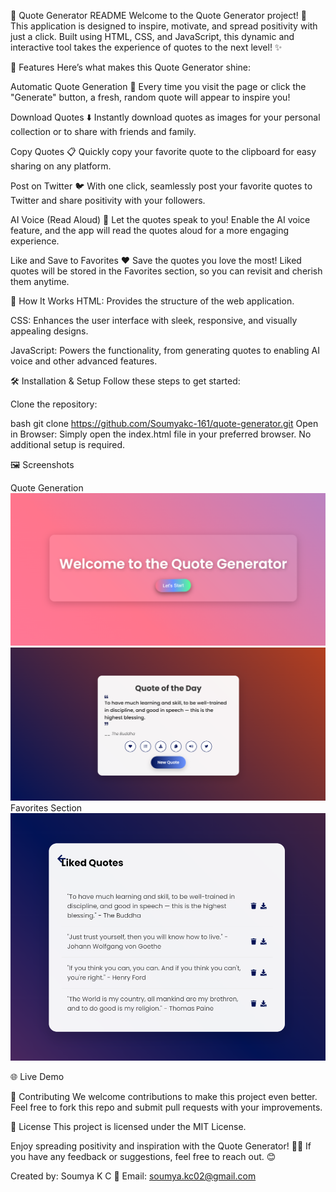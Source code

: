 📜 Quote Generator README
Welcome to the Quote Generator project! 🌟 This application is designed to inspire, motivate, and spread positivity with just a click. Built using HTML, CSS, and JavaScript, this dynamic and interactive tool takes the experience of quotes to the next level! ✨

🎯 Features
Here’s what makes this Quote Generator shine:

Automatic Quote Generation 🤖 Every time you visit the page or click the "Generate" button, a fresh, random quote will appear to inspire you!

Download Quotes ⬇️ Instantly download quotes as images for your personal collection or to share with friends and family.

Copy Quotes 📋 Quickly copy your favorite quote to the clipboard for easy sharing on any platform.

Post on Twitter 🐦 With one click, seamlessly post your favorite quotes to Twitter and share positivity with your followers.

AI Voice (Read Aloud) 🎤 Let the quotes speak to you! Enable the AI voice feature, and the app will read the quotes aloud for a more engaging experience.

Like and Save to Favorites ❤️ Save the quotes you love the most! Liked quotes will be stored in the Favorites section, so you can revisit and cherish them anytime.

🚀 How It Works
HTML: Provides the structure of the web application.

CSS: Enhances the user interface with sleek, responsive, and visually appealing designs.

JavaScript: Powers the functionality, from generating quotes to enabling AI voice and other advanced features.

🛠️ Installation & Setup
Follow these steps to get started:

Clone the repository:

bash
git clone https://github.com/Soumyakc-161/quote-generator.git
Open in Browser: Simply open the index.html file in your preferred browser. No additional setup is required.

🖼️ Screenshots


Quote Generation
![image alt](https://github.com/Soumyakc-161/Tech-Grow-Task-3/blob/e258d06843fdfe920e8c37a6cdcd86670e56c93f/welcome%20page.png)
![image alt](https://github.com/Soumyakc-161/Tech-Grow-Task-3/blob/e258d06843fdfe920e8c37a6cdcd86670e56c93f/quote%20generator.png)
Favorites Section
![image alt](https://github.com/Soumyakc-161/Tech-Grow-Task-3/blob/e258d06843fdfe920e8c37a6cdcd86670e56c93f/Favorites.png)


🌐 Live Demo


🤝 Contributing
We welcome contributions to make this project even better. Feel free to fork this repo and submit pull requests with your improvements.

📝 License
This project is licensed under the MIT License.

Enjoy spreading positivity and inspiration with the Quote Generator! 🌈✨ If you have any feedback or suggestions, feel free to reach out. 😊

Created by: Soumya K C 
📧 Email: soumya.kc02@gmail.com
